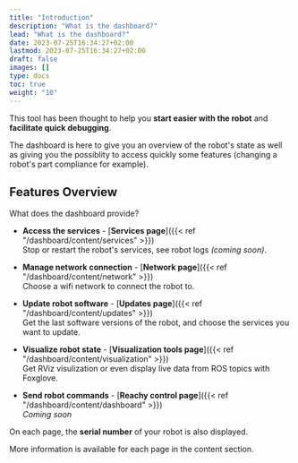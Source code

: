 ```yaml
---
title: "Introduction"
description: "What is the dashboard?"
lead: "What is the dashboard?"
date: 2023-07-25T16:34:27+02:00
lastmod: 2023-07-25T16:34:27+02:00
draft: false
images: []
type: docs
toc: true
weight: "10"
---
```


This tool has been thought to help you **start easier with the robot** and **facilitate quick debugging**.

The dashboard is here to give you an overview of the robot's state as well as giving you the possiblity to access quickly some features (changing a robot's part compliance for example).

## Features Overview

What does the dashboard provide?

* **Access the services** - [**Services page**]({{< ref "/dashboard/content/services" >}})</br> 
Stop or restart the robot's services, see robot logs *(coming soon)*.

* **Manage network connection** - [**Network page**]({{< ref "/dashboard/content/network" >}})</br> 
Choose a wifi network to connect the robot to.

* **Update robot software** - [**Updates page**]({{< ref "/dashboard/content/updates" >}})</br>
Get the last software versions of the robot, and choose the services you want to update.

* **Visualize robot state** - [**Visualization tools page**]({{< ref "/dashboard/content/visualization" >}})</br> 
Get RViz visulization or even display live data from ROS topics with Foxglove.

* **Send robot commands** - [**Reachy control page**]({{< ref "/dashboard/content/dashboard" >}})</br> 
*Coming soon*


On each page, the **serial number** of your robot is also displayed. 

More information is available for each page in the content section.